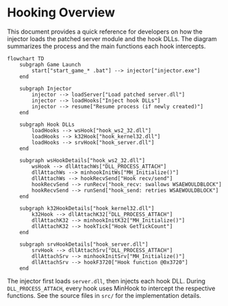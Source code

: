 # Hooking Overview

This document provides a quick reference for developers on how the injector loads the patched server module and the hook DLLs. The diagram summarizes the process and the main functions each hook intercepts.

```mermaid
flowchart TD
    subgraph Game Launch
        start["start_game_* .bat"] --> injector["injector.exe"]
    end

    subgraph Injector
        injector --> loadServer["Load patched server.dll"]
        injector --> loadHooks["Inject hook DLLs"]
        injector --> resume["Resume process (if newly created)"]
    end

    subgraph Hook DLLs
        loadHooks --> wsHook["hook_ws2_32.dll"]
        loadHooks --> k32Hook["hook_kernel32.dll"]
        loadHooks --> srvHook["hook_server.dll"]
    end

    subgraph wsHookDetails["hook_ws2_32.dll"]
        wsHook --> dllAttachWs["DLL_PROCESS_ATTACH"]
        dllAttachWs --> minhookInitWs["MH_Initialize()"]
        dllAttachWs --> hookRecvSend["Hook recv/send"]
        hookRecvSend --> runRecv["hook_recv: swallows WSAEWOULDBLOCK"]
        hookRecvSend --> runSend["hook_send: retries WSAEWOULDBLOCK"]
    end

    subgraph k32HookDetails["hook_kernel32.dll"]
        k32Hook --> dllAttachK32["DLL_PROCESS_ATTACH"]
        dllAttachK32 --> minhookInitK32["MH_Initialize()"]
        dllAttachK32 --> hookTick["Hook GetTickCount"]
    end

    subgraph srvHookDetails["hook_server.dll"]
        srvHook --> dllAttachSrv["DLL_PROCESS_ATTACH"]
        dllAttachSrv --> minhookInitSrv["MH_Initialize()"]
        dllAttachSrv --> hookF3720["Hook function @0x3720"]
    end
```

The injector first loads `server.dll`, then injects each hook DLL. During `DLL_PROCESS_ATTACH`, every hook uses MinHook to intercept the respective functions. See the source files in `src/` for the implementation details.
